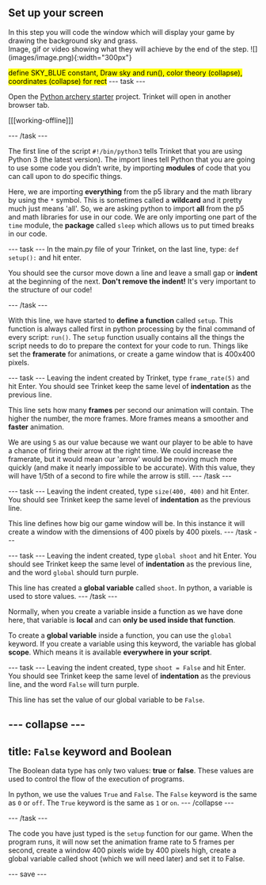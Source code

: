 ## Set up your screen

<div style="display: flex; flex-wrap: wrap">
<div style="flex-basis: 200px; flex-grow: 1; margin-right: 15px;">
In this step you will code the window which will display your game by drawing the background sky and grass. 
</div>
<div>
Image, gif or video showing what they will achieve by the end of the step. ![](images/image.png){:width="300px"}
</div>
</div>

<mark>define SKY_BLUE constant, Draw sky and run(), color theory (collapse), coordinates (collapse) for rect</mark>
--- task ---

Open the [Python archery starter](https://trinket.io/python/06ee0e5643) project. Trinket will open in another browser tab.

[[[working-offline]]]

--- /task ---

The first line of the script ```#!/bin/python3``` tells Trinket that you are using Python 3 (the latest version). The import lines tell Python that you are going to use some code you didn’t write, by importing **modules** of code that you can call upon to do specific things.

Here, we are importing **everything** from the p5 library and the math library by using the ```*``` symbol. This is sometimes called a **wildcard** and it pretty much just means 'all'. So, we are asking python to import **all** from the p5 and math libraries for use in our code. We are only importing one part of the ```time``` module, the **package** called ```sleep``` which allows us to put timed breaks in our code. 

--- task ---
In the main.py file of your Trinket, on the last line, type:
```def setup():``` and hit enter.

You should see the cursor move down a line and leave a small gap or **indent** at the beginning of the next. **Don't remove the indent!** It's very important to the structure of our code!

--- /task ---

With this line, we have started to **define a function** called ```setup```. This function is always called first in python processing by the final command of every script: ```run()```. The ```setup``` function usually contains all the things the script needs to do to prepare the context for your code to run. Things like set the **framerate** for animations, or create a game window that is 400x400 pixels. 

--- task ---
Leaving the indent created by Trinket, type ```frame_rate(5)``` and hit Enter. You should see Trinket keep the same level of **indentation** as the previous line. 

This line sets how many **frames** per second our animation will contain. The higher the number, the more frames. More frames means a smoother and **faster** animation. 

We are using ```5``` as our value because we want our player to be able to have a chance of firing their arrow at the right time. We could increase the framerate, but it would mean our 'arrow' would be moving much more quickly (and make it nearly impossible to be accurate). With this value, they will have 1/5th of a second to fire while the arrow is still.
--- /task ---

--- task ---
Leaving the indent created, type ```size(400, 400)``` and hit Enter. You should see Trinket keep the same level of **indentation** as the previous line. 

This line defines how big our game window will be. In this instance it will create a window with the dimensions of 400 pixels by 400 pixels. 
--- /task ---

--- task ---
Leaving the indent created, type ```global shoot``` and hit Enter. You should see Trinket keep the same level of **indentation** as the previous line, and the word ```global``` should turn purple. 

This line has created a **global variable** called ```shoot```. In python, a variable is used to store values. 
--- /task ---

Normally, when you create a variable inside a function as we have done here, that variable is **local** and can **only be used inside that function**.

To create a **global variable** inside a function, you can use the ```global``` keyword. If you create a variable using this keyword, the variable has global **scope**. Which means it is available **everywhere in your script**.

--- task ---
Leaving the indent created, type ```shoot = False``` and hit Enter. You should see Trinket keep the same level of **indentation** as the previous line, and the word ```False``` will turn purple.

This line has set the value of our global variable to be ```False```. 

--- collapse ---
---
title: ```False``` keyword and Boolean
---
The Boolean data type has only two values: **true** or **false**. These values are used to control the flow of the execution of programs. 

In python, we use the values ```True``` and ```False```. The ```False``` keyword is the same as ```0``` or ```off```. The ```True``` keyword is the same as ```1``` or ```on```.
--- /collapse ---

--- /task ---

The code you have just typed is the ```setup``` function for our game. When the program runs, it will now set the animation frame rate to 5 frames per second, create a window 400 pixels wide by 400 pixels high, create a global variable called shoot (which we will need later) and set it to False. 




--- save ---